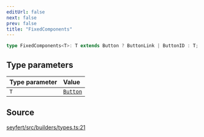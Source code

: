```yaml
---
editUrl: false
next: false
prev: false
title: "FixedComponents"
---
```


```ts
type FixedComponents<T>: T extends Button ? ButtonLink | ButtonID : T;
```

## Type parameters

| Type parameter | Value |
| :------ | :------ |
| `T` | [`Button`](/api/classes/button/) |

## Source

[seyfert/src/builders/types.ts:21](https://github.com/potoland/potocuit/blob/fe122a1/src/builders/types.ts#L21)
